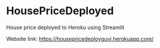 # HousePriceDeployed
House price deployed to Heroku using Streamlit

Website link: https://housepricedeployguvi.herokuapp.com/
